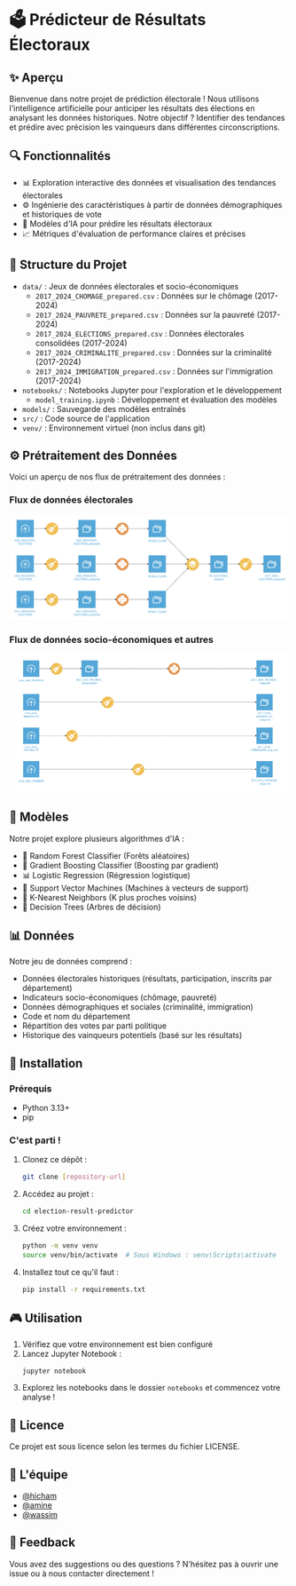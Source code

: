 # 🗳️ Prédicteur de Résultats Électoraux

## ✨ Aperçu
Bienvenue dans notre projet de prédiction électorale ! Nous utilisons l'intelligence artificielle pour anticiper les résultats des élections en analysant les données historiques. Notre objectif ? Identifier des tendances et prédire avec précision les vainqueurs dans différentes circonscriptions.

## 🔍 Fonctionnalités
- 📊 Exploration interactive des données et visualisation des tendances électorales
- ⚙️ Ingénierie des caractéristiques à partir de données démographiques et historiques de vote
- 🤖 Modèles d'IA pour prédire les résultats électoraux
- 📈 Métriques d'évaluation de performance claires et précises

## 📂 Structure du Projet
- `data/` : Jeux de données électorales et socio-économiques
  - `2017_2024_CHOMAGE_prepared.csv` : Données sur le chômage (2017-2024)
  - `2017_2024_PAUVRETE_prepared.csv` : Données sur la pauvreté (2017-2024)
  - `2017_2024_ELECTIONS_prepared.csv` : Données électorales consolidées (2017-2024)
  - `2017_2024_CRIMINALITE_prepared.csv` : Données sur la criminalité (2017-2024)
  - `2017_2024_IMMIGRATION_prepared.csv` : Données sur l'immigration (2017-2024)
- `notebooks/` : Notebooks Jupyter pour l'exploration et le développement
  - `model_training.ipynb` : Développement et évaluation des modèles
- `models/` : Sauvegarde des modèles entraînés
- `src/` : Code source de l'application
- `venv/` : Environnement virtuel (non inclus dans git)

## ⚙️ Prétraitement des Données
Voici un aperçu de nos flux de prétraitement des données :

### Flux de données électorales
![Flux de données électorales](./assets/images/dataprocess_ELECTIONS.png)

### Flux de données socio-économiques et autres
![Flux de données socio-économiques](./assets/images/dataprocess_OTHERS.png)

## 🧠 Modèles
Notre projet explore plusieurs algorithmes d'IA :
- 🌲 Random Forest Classifier (Forêts aléatoires)
- 🚀 Gradient Boosting Classifier (Boosting par gradient)
- 📊 Logistic Regression (Régression logistique)
- 🔄 Support Vector Machines (Machines à vecteurs de support)
- 👥 K-Nearest Neighbors (K plus proches voisins)
- 🌿 Decision Trees (Arbres de décision)

## 📊 Données
Notre jeu de données comprend :
- Données électorales historiques (résultats, participation, inscrits par département)
- Indicateurs socio-économiques (chômage, pauvreté)
- Données démographiques et sociales (criminalité, immigration)
- Code et nom du département
- Répartition des votes par parti politique
- Historique des vainqueurs potentiels (basé sur les résultats)

## 🚀 Installation

### Prérequis
- Python 3.13+
- pip

### C'est parti !
1. Clonez ce dépôt :
   ```bash
   git clone [repository-url]
   ```

2. Accédez au projet :
   ```bash
   cd election-result-predictor
   ```

3. Créez votre environnement :
   ```bash
   python -m venv venv
   source venv/bin/activate  # Sous Windows : venv\Scripts\activate
   ```

4. Installez tout ce qu'il faut :
   ```bash
   pip install -r requirements.txt
   ```

## 🎮 Utilisation
1. Vérifiez que votre environnement est bien configuré
2. Lancez Jupyter Notebook :
   ```bash
   jupyter notebook
   ```
3. Explorez les notebooks dans le dossier `notebooks` et commencez votre analyse !

## 📄 Licence
Ce projet est sous licence selon les termes du fichier LICENSE.

## 👥 L'équipe
- [@hicham](https://github.com/spideystreet)
- [@amine](https://github.com/testt753)
- [@wassim](https://github.com/Wassim38)

## 💬 Feedback
Vous avez des suggestions ou des questions ? N'hésitez pas à ouvrir une issue ou à nous contacter directement !
